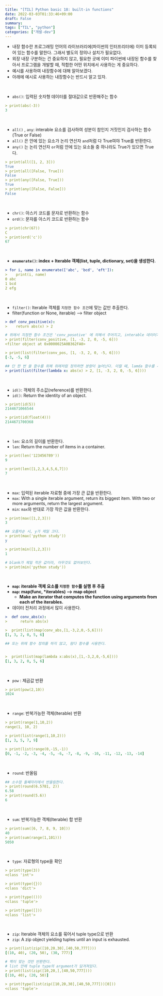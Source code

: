 ```yaml
---
title: "[TIL] Python basic 18: built-in functions"
date: 2022-03-03T01:33:46+09:00
draft: False
summary:
tags: ["TIL", "python"]
categories: ["개발-dev"]
---
```


- 내장 함수란 프로그래밍 언어의 라이브러리에(파이썬의 인터프리터에) 이미 등록되어 있는 함수를 말한다. 그래서 별도의 정의나 설치가 필요없다.
- 외장 내장 구분하는 건 중요하지 않고, 필요한 곳에 이미 파이썬에 내장된 함수를 찾아서 프로그램을 개발할 때, 적합한 어떤 위치에서 사용하는 게 중요하다.
- 예시를 사용하여 내장함수에 대해 알아보겠다.
- 아래에 예시로 사용하는 내장함수는 반드시 알고 있자.

<br>

- `abs()`: 입력된 숫자형 데이터를 절대값으로 반환해주는 함수

```yml
> print(abs(-3))
3
```

<br>

- `all()` , `any`: interable 요소를 검사하여 성분이 참인지 거짓인지 검사하는 함수 (True or False)
- `all()` 은 안에 있는 요소가 논리 연산자 `and`처럼 다 True여야 True를 반환한다.
- `any()` 는 논리 연산자 `or`처럼 안에 있는 요소들 중 하나라도 True가 있으면 True다.

```yml
> print(all([1, 2, 3]))
True
> print(all([False, True]))
False
> print(any([False, True]))
True
> print(any([False, False]))
False
```

<br>

- `chr()`: 아스키 코드를 문자로 반환하는 함수
- `ord()`: 문자를 아스키 코드로 반환하는 함수

```yml
> print(chr(67))
C
> print(ord('c'))
67
```

<br>

- **`enumerate()`: index + Iterable 객체(list, tuple, dictionary, set)을 생성한다.**

```yml
> for i, name in enumerate(['abc', 'bcd', 'eft']):
>    print(i, name)
0 abc
1 bcd
2 efg
```

<br>

- `filter()`: Iterable 객체를 `지정한 함수 조건`에 맞는 값만 추출한다.
- filter(function or None, iterable) --> filter object

```yml
> def conv_positive(x):
>    return abs(x) > 2

# 위에서 지정한 함수 조건은 'conv_posotive' 에 의해서 주어지고, interable 데이터가 입력된다.
> print(filter(conv_positive, [1, -3, 2, 0, -5, 6]))
<filter object at 0x0000025A0B362FA0>

> print(list(filter(conv_pos, [1, -3, 2, 0, -5, 6])))
[-3, -5, 6]

## 단 한 번 쓸 함수를 위해 위에처럼 정의하면 분량이 늘어난다. 이럴 때, lamda 함수를 사용한다.
> print(list(filter(lambda x: abs(x) > 2, [1, -3, 2, 0, -5, 6])))
```

<br>

- `id()`: 객체의 주소값(reference)를 반환한다.
- `id()`: Return the identity of an object.

```yml
> print(id(5))
2144671066544

> print(id(float(4)))
2144671700368
```

<br>

- `len`: 요소의 길이를 반환한다.
- `len`: Return the number of items in a container.

```yml
> print(len('123456789'))
9

> print(len([1,2,3,4,5,6,7]))
7
```

<br>

- `max`: 입력된 iterable 자료형 중에 가장 큰 값을 반환한다.
- `max`: With a single iterable argument, return its biggest item. With two or more arguments, return the largest argument.
- `min`: `max`와 반대로 가장 작은 값을 반환한다.

```yml
> print(max([1,2,3]))
3

## 오름차순 시, y가 제일 크다.
> print(max('python study'))
y

> print(min([1,2,3]))
1

# blank가 제일 작은 값이라, 아무것도 없어보인다.
> print(min('python study'))


```

<br>

- **`map`: iterable 객체 요소를 `지정한 함수`를 실행 후 추출**
- **`map`: map(func, \*iterables) --> map object**
  - **Make an iterator that computes the function using arguments from each of the iterables.**
- 데이터 전처리 과정에서 많이 사용한다.

```yml
>  def conv_abs(x):
>      return abs(x)

>  print(list(map(conv_abs,[1,-3,2,0,-5,6])))
[1, 3, 2, 0, 5, 6]

## 또는 위에 함수 정의를 하지 않고, 람다 함수를 사용한다.


>  print(list(map(lambda x:abs(x),[1,-3,2,0,-5,6])))
[1, 3, 2, 0, 5, 6]

```

<br>

- `pow` : 제곱값 반환

```yml
> print(pow(2,10))
1024
```

<br>

- `range`: 반복가능한 객체(Iterable) 반환

```yml
> print(range(1,10,2))
range(1, 10, 2)

> print(list(range(1,10,2)))
[1, 3, 5, 7, 9]

> print(list(range(0,-15,-1))
[0, -1, -2, -3, -4, -5, -6, -7, -8, -9, -10, -11, -12, -13, -14]

```

<br>

- `round`: 반올림

```yml
## 소수점 둘쨰자리에서 반올림한다.
> print(round(6.5781, 2))
6.58
> print(round(5.6))
6
```

<br>

- `sum`: 반복가능한 객체(Iterable) 합 반환

```yml
> print(sum([6, 7, 8, 9, 10]))
40
> print(sum(range(1,101)))
5050
```

<br>

- `type`: 자료형의 type을 확인

```yml
> print(type(3))
<class 'int'>

> print(type({}))
<class 'dict'>

> print(type(()))
<class 'tuple'>

> print(type([]))
<class 'list'>
```

<br>

- `zip`: Iterable 객체의 요소를 묶어서 tuple type으로 반환
- `zip`: A zip object yielding tuples until an input is exhausted.

```yml
> print(list(zip([10,20,30],[40,50,777])))
[(10, 40), (20, 50), (30, 777)]

# 짝이 맞는 것만 반환한다.
# list 안에 tuple type의 argument가 담겨져있다.
> print(list(zip([10,20,],[40,50,777])))
[(10, 40), (20, 50)]

> print(type(list(zip([10,20,30],[40,50,777]))[0]))
<class 'tuple'>
```
